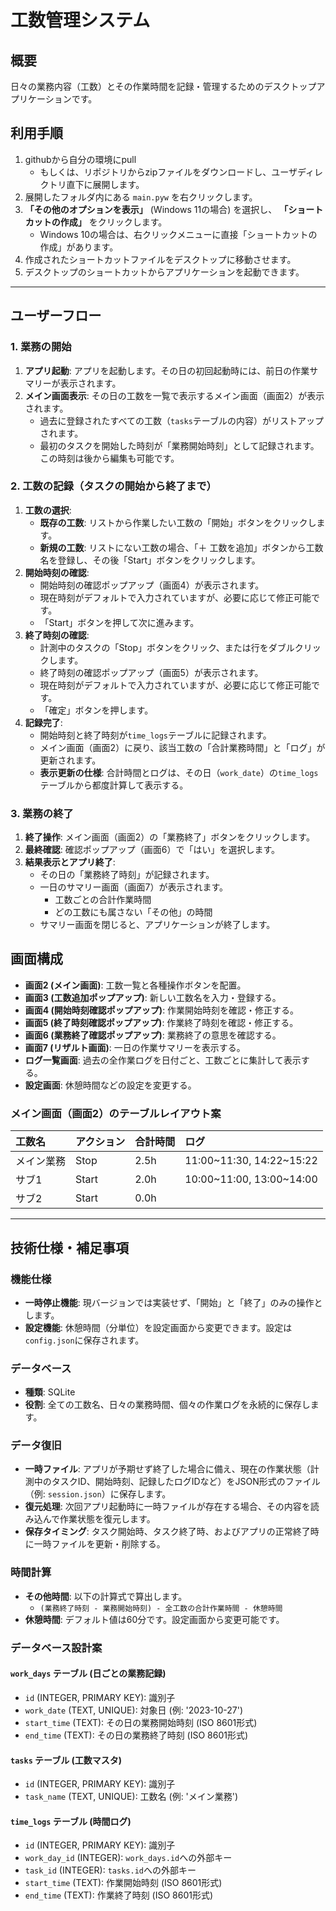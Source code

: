 # 工数管理システム

## 概要
日々の業務内容（工数）とその作業時間を記録・管理するためのデスクトップアプリケーションです。

## 利用手順
1. githubから自分の環境にpull
   - もしくは、リポジトリからzipファイルをダウンロードし、ユーザディレクトリ直下に展開します。
2. 展開したフォルダ内にある `main.pyw` を右クリックします。
3. **「その他のオプションを表示」** (Windows 11の場合) を選択し、 **「ショートカットの作成」** をクリックします。
   - Windows 10の場合は、右クリックメニューに直接「ショートカットの作成」があります。
4. 作成されたショートカットファイルをデスクトップに移動させます。
5. デスクトップのショートカットからアプリケーションを起動できます。

---


## ユーザーフロー

### 1. 業務の開始
1.  **アプリ起動**: アプリを起動します。その日の初回起動時には、前日の作業サマリーが表示されます。
2.  **メイン画面表示**: その日の工数を一覧で表示するメイン画面（画面2）が表示されます。
    -   過去に登録されたすべての工数（`tasks`テーブルの内容）がリストアップされます。
    -   最初のタスクを開始した時刻が「業務開始時刻」として記録されます。この時刻は後から編集も可能です。

### 2. 工数の記録（タスクの開始から終了まで）
1.  **工数の選択**:
    -   **既存の工数**: リストから作業したい工数の「開始」ボタンをクリックします。
    -   **新規の工数**: リストにない工数の場合、「＋ 工数を追加」ボタンから工数名を登録し、その後「Start」ボタンをクリックします。
2.  **開始時刻の確認**:
    -   開始時刻の確認ポップアップ（画面4）が表示されます。
    -   現在時刻がデフォルトで入力されていますが、必要に応じて修正可能です。
    -   「Start」ボタンを押して次に進みます。
3.  **終了時刻の確認**:
    -   計測中のタスクの「Stop」ボタンをクリック、または行をダブルクリックします。
    -   終了時刻の確認ポップアップ（画面5）が表示されます。
    -   現在時刻がデフォルトで入力されていますが、必要に応じて修正可能です。
    -   「確定」ボタンを押します。
4.  **記録完了**:
    -   開始時刻と終了時刻が`time_logs`テーブルに記録されます。
    -   メイン画面（画面2）に戻り、該当工数の「合計業務時間」と「ログ」が更新されます。
    -   **表示更新の仕様**: 合計時間とログは、その日（`work_date`）の`time_logs`テーブルから都度計算して表示する。

### 3. 業務の終了
1.  **終了操作**: メイン画面（画面2）の「業務終了」ボタンをクリックします。
2.  **最終確認**: 確認ポップアップ（画面6）で「はい」を選択します。
3.  **結果表示とアプリ終了**:
    -   その日の「業務終了時刻」が記録されます。
    -   一日のサマリー画面（画面7）が表示されます。
        -   工数ごとの合計作業時間
        -   どの工数にも属さない「その他」の時間
    -   サマリー画面を閉じると、アプリケーションが終了します。

## 画面構成

*   **画面2 (メイン画面)**: 工数一覧と各種操作ボタンを配置。
*   **画面3 (工数追加ポップアップ)**: 新しい工数名を入力・登録する。
*   **画面4 (開始時刻確認ポップアップ)**: 作業開始時刻を確認・修正する。
*   **画面5 (終了時刻確認ポップアップ)**: 作業終了時刻を確認・修正する。
*   **画面6 (業務終了確認ポップアップ)**: 業務終了の意思を確認する。 
*   **画面7 (リザルト画面)**: 一日の作業サマリーを表示する。
*   **ログ一覧画面**: 過去の全作業ログを日付ごと、工数ごとに集計して表示する。
*   **設定画面**: 休憩時間などの設定を変更する。

### メイン画面（画面2）のテーブルレイアウト案

| 工数名     | アクション | 合計時間 | ログ                     |
| :--------- | :--------- | :------- | :----------------------- |
| メイン業務 | Stop       | 2.5h     | 11:00~11:30, 14:22~15:22 |
| サブ1      | Start      | 2.0h     | 10:00~11:00, 13:00~14:00 |
| サブ2      | Start      | 0.0h     |                          |

---

## 技術仕様・補足事項

### 機能仕様
-   **一時停止機能**: 現バージョンでは実装せず、「開始」と「終了」のみの操作とします。
-   **設定機能**: 休憩時間（分単位）を設定画面から変更できます。設定は`config.json`に保存されます。

### データベース
-   **種類**: SQLite
-   **役割**: 全ての工数名、日々の業務時間、個々の作業ログを永続的に保存します。

### データ復旧
-   **一時ファイル**: アプリが予期せず終了した場合に備え、現在の作業状態（計測中のタスクID、開始時刻、記録したログIDなど）をJSON形式のファイル（例: `session.json`）に保存します。
-   **復元処理**: 次回アプリ起動時に一時ファイルが存在する場合、その内容を読み込んで作業状態を復元します。
-   **保存タイミング**: タスク開始時、タスク終了時、およびアプリの正常終了時に一時ファイルを更新・削除する。

### 時間計算
-   **その他時間**: 以下の計算式で算出します。
    -   `(業務終了時刻 - 業務開始時刻) - 全工数の合計作業時間 - 休憩時間`
-   **休憩時間**: デフォルト値は60分です。設定画面から変更可能です。

### データベース設計案

#### `work_days` テーブル (日ごとの業務記録)
- `id` (INTEGER, PRIMARY KEY): 識別子
- `work_date` (TEXT, UNIQUE): 対象日 (例: '2023-10-27')
- `start_time` (TEXT): その日の業務開始時刻 (ISO 8601形式)
- `end_time` (TEXT): その日の業務終了時刻 (ISO 8601形式)

#### `tasks` テーブル (工数マスタ)
- `id` (INTEGER, PRIMARY KEY): 識別子
- `task_name` (TEXT, UNIQUE): 工数名 (例: 'メイン業務')

#### `time_logs` テーブル (時間ログ)
- `id` (INTEGER, PRIMARY KEY): 識別子
- `work_day_id` (INTEGER): `work_days.id`への外部キー
- `task_id` (INTEGER): `tasks.id`への外部キー
- `start_time` (TEXT): 作業開始時刻 (ISO 8601形式)
- `end_time` (TEXT): 作業終了時刻 (ISO 8601形式)
